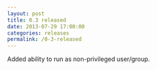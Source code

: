 ```yaml
---
layout: post
title: 0.3 released
date: 2013-07-29 17:00:00
categories: releases
permalink: /0-3-released
---
```


Added ability to run as non-privileged user/group.


